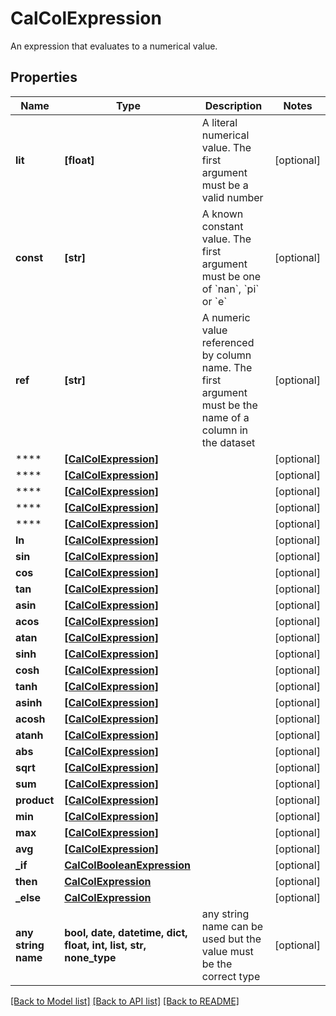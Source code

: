 # CalColExpression

An expression that evaluates to a numerical value. 

## Properties
Name | Type | Description | Notes
------------ | ------------- | ------------- | -------------
**lit** | **[float]** | A literal numerical value. The first argument must be a valid number  | [optional] 
**const** | **[str]** | A known constant value. The first argument must be one of &#x60;nan&#x60;, &#x60;pi&#x60; or &#x60;e&#x60;  | [optional] 
**ref** | **[str]** | A numeric value referenced by column name. The first argument must be the name of a column in the dataset  | [optional] 
**** | [**[CalColExpression]**](CalColExpression.md) |  | [optional] 
**** | [**[CalColExpression]**](CalColExpression.md) |  | [optional] 
**** | [**[CalColExpression]**](CalColExpression.md) |  | [optional] 
**** | [**[CalColExpression]**](CalColExpression.md) |  | [optional] 
**** | [**[CalColExpression]**](CalColExpression.md) |  | [optional] 
**ln** | [**[CalColExpression]**](CalColExpression.md) |  | [optional] 
**sin** | [**[CalColExpression]**](CalColExpression.md) |  | [optional] 
**cos** | [**[CalColExpression]**](CalColExpression.md) |  | [optional] 
**tan** | [**[CalColExpression]**](CalColExpression.md) |  | [optional] 
**asin** | [**[CalColExpression]**](CalColExpression.md) |  | [optional] 
**acos** | [**[CalColExpression]**](CalColExpression.md) |  | [optional] 
**atan** | [**[CalColExpression]**](CalColExpression.md) |  | [optional] 
**sinh** | [**[CalColExpression]**](CalColExpression.md) |  | [optional] 
**cosh** | [**[CalColExpression]**](CalColExpression.md) |  | [optional] 
**tanh** | [**[CalColExpression]**](CalColExpression.md) |  | [optional] 
**asinh** | [**[CalColExpression]**](CalColExpression.md) |  | [optional] 
**acosh** | [**[CalColExpression]**](CalColExpression.md) |  | [optional] 
**atanh** | [**[CalColExpression]**](CalColExpression.md) |  | [optional] 
**abs** | [**[CalColExpression]**](CalColExpression.md) |  | [optional] 
**sqrt** | [**[CalColExpression]**](CalColExpression.md) |  | [optional] 
**sum** | [**[CalColExpression]**](CalColExpression.md) |  | [optional] 
**product** | [**[CalColExpression]**](CalColExpression.md) |  | [optional] 
**min** | [**[CalColExpression]**](CalColExpression.md) |  | [optional] 
**max** | [**[CalColExpression]**](CalColExpression.md) |  | [optional] 
**avg** | [**[CalColExpression]**](CalColExpression.md) |  | [optional] 
**_if** | [**CalColBooleanExpression**](CalColBooleanExpression.md) |  | [optional] 
**then** | [**CalColExpression**](CalColExpression.md) |  | [optional] 
**_else** | [**CalColExpression**](CalColExpression.md) |  | [optional] 
**any string name** | **bool, date, datetime, dict, float, int, list, str, none_type** | any string name can be used but the value must be the correct type | [optional]

[[Back to Model list]](../README.md#documentation-for-models) [[Back to API list]](../README.md#documentation-for-api-endpoints) [[Back to README]](../README.md)


